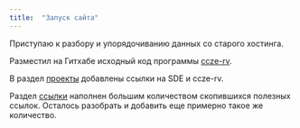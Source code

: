 ```yaml
---
title:  "Запуск сайта"
---
```


Приступаю к разбору и упорядочиванию данных со старого хостинга.

Разместил на Гитхабе исходный код программы [ccze-rv](https://github.com/geekless/ccze-rv).

В раздел [проекты](/projects) добавлены ссылки на SDE и ccze-rv.

Раздел [ссылки](/links) наполнен большим количеством скопившихся полезных ссылок. Осталось разобрать и добавить еще примерно такое же количество.
